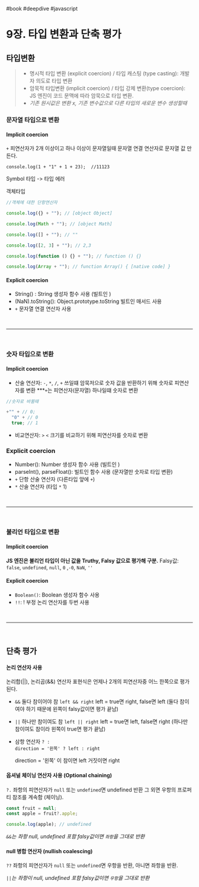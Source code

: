 #book #deepdive #javascript

# 9장. 타입 변환과 단축 평가

## 타입변환

> - 명시적 타입 변환 (explicit coercion) / 타입 캐스팅 (type casting): 개발자 의도로 타입 변환
> - 암묵적 타입변환 (implicit coercion) / 타입 강제 변환(type coercion): JS 엔진이 코드 문맥에 따라 암묵으로 타입 변환.
> - _기존 원시값은 변환 x, 기존 변수값으로 다른 타입의 새로운 변수 생성할때_

### 문자열 타입으로 변환

#### Implicit coercion

`+` 피연산자가 2개 이상이고 하나 이상이 문자열일때 문자열 연결 연산자로 문자열 값 만든다.

`console.log(1 + "1" + 1 + 23);  //11123`

Symbol 타입 -> 타입 에러

객체타입

```js
//객체에 대한 단항연산자

console.log({} + ""); // [object Object]

console.log(Math + ""); // [object Math]

console.log([] + ""); // ""

console.log([2, 3] + ""); // 2,3

console.log(function () {} + ""); // function () {}

console.log(Array + ""); // function Array() { [native code] }
```

#### Explicit coercion

- String() : String 생성자 함수 사용 (빌트인 )
- (NaN).toString(): Object.prototype.toString 빌트인 매서드 사용
- `+` 문자열 연결 연산자 사용

<br>

---

<br>

### 숫자 타입으로 변환

#### Implicit coercion

- 산술 연산자: `-`, `*`, `/`, `+` 쓰일떄 암묵저으로 숫자 값을 반환하기 위해 숫자로 피연산자를 변환
  \*\*\*`+`는 피연산자(문자열) 하나일떄 숫자로 변환

```js
//숫자로 바뀔때

+"" + // 0;
  "0" + // 0
  true; // 1
```

- 비교연산자: `>` `<` 크기를 비교하기 위해 피연산자를 숫자로 변환

### Explicit coercion

- Number(): Number 생성자 함수 사용 (빌트인 )
- parseInt(), parseFloat(): 빌트인 함수 사용 (문자열만 숫자로 타입 변환)
- `+` 단항 산술 연산자 (다른타입 앞에 `+`)
- `*` 산술 연산자 (타입 `*` 1)

<br>

---

<br>

### 불리언 타입으로 변환

#### Implicit coercion

**JS 엔진은 불리언 타입이 아닌 값을 Truthy, Falsy 값으로 평가해 구분.**
Falsy값: `false`, `undefined`, `null`, `0` ,`-0`, `NaN`, `''`

#### Explicit coercion

- `Boolean()`: Boolean 생성자 함수 사용
- `!!`: ! 부정 논리 연산자를 두번 사용

<br>

---

<br>

## 단축 평가

#### **논리 연산자 사용**

논리합(||), 논리곱(&&) 연산자 표현식은 언제나 2개의 피연산자중 어느 한쪽으로 평가된다.

- `&&` 둘다 참이어야 참
  `left && right`
  left = true면 right, false면 left (둘다 참이여야 하기 때문에 왼쪽이 falsy값이면 평가 끝남)

- `||` 하나만 참이여도 참
  `left || right`
  left = true면 left, false면 right (하나만 참이여도 참이라 왼쪽이 true면 평가 끝남)

- 삼항 연산자 `? :`<br>
  `direction = '왼쪽' ? left : right `

  direction = '왼쪽' 이 참이면 left 거짓이면 right

#### **옵셔널 체이닝 연산자 사용 (Optional chaining)**

`?.`
좌항의 피연산자가 `null` 또는 `undefined`면 undefined 반환
그 외면 우항의 프로퍼티 참조를 계속함 (체이닝).

```js
const fruit = null;
const apple = fruit?.apple;

console.log(apple); // undefined
```

_`&&`는 좌항 null, undefined 포함 falsy값이면 `좌항`을 그대로 반환_

#### **null 병합 연산자 (nullish coalescing)**

`??`
좌항의 피연산자가 `null` 또는 `undefined`면 우항을 반환, 아니면 좌항을 반환.

_`||`는 좌항이 null, undefined 포함 falsy값이면 `우항`을 그대로 반환_
